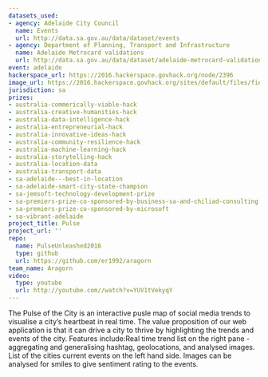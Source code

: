 ```yaml
---
datasets_used:
- agency: Adelaide City Council
  name: Events
  url: http://data.sa.gov.au/data/dataset/events
- agency: Department of Planning, Transport and Infrastructure
  name: Adelaide Metrocard validations
  url: http://data.sa.gov.au/data/dataset/adelaide-metrocard-validations
event: adelaide
hackerspace_url: https://2016.hackerspace.govhack.org/node/2396
image_url: https://2016.hackerspace.govhack.org/sites/default/files/field/image/logo_21.png
jurisdiction: sa
prizes:
- australia-commerically-viable-hack
- australia-creative-humanities-hack
- australia-data-intelligence-hack
- australia-entrepreneurial-hack
- australia-innovative-ideas-hack
- australia-community-resilience-hack
- australia-machine-learning-hack
- australia-storytelling-hack
- australia-location-data
- australia-transport-data
- sa-adelaide---best-in-location
- sa-adelaide-smart-city-state-champion
- sa-jemsoft-technology-development-prize
- sa-premiers-prize-co-sponsored-by-business-sa-and-chiliad-consulting
- sa-premiers-prize-co-sponsored-by-microsoft
- sa-vibrant-adelaide
project_title: Pulse
project_url: ''
repo:
  name: PulseUnleashed2016
  type: github
  url: https://github.com/er1992/aragorn
team_name: Aragorn
video:
  type: youtube
  url: http://youtube.com//watch?v=YUV1tVekyqY
---
```


The Pulse of the City is an interactive pusle map of social media trends to visualise a city’s heartbeat in real time.
The value proposition of our web application is that it can drive a city to thrive by highlighting the trends and events of the city.
Features include:Real time trend list on the right pane - aggregating and generalising hashtag, geolocations, and analysed images.
List of the cities current events on the left hand side.
Images can be analysed for smiles to give sentiment rating to the events.